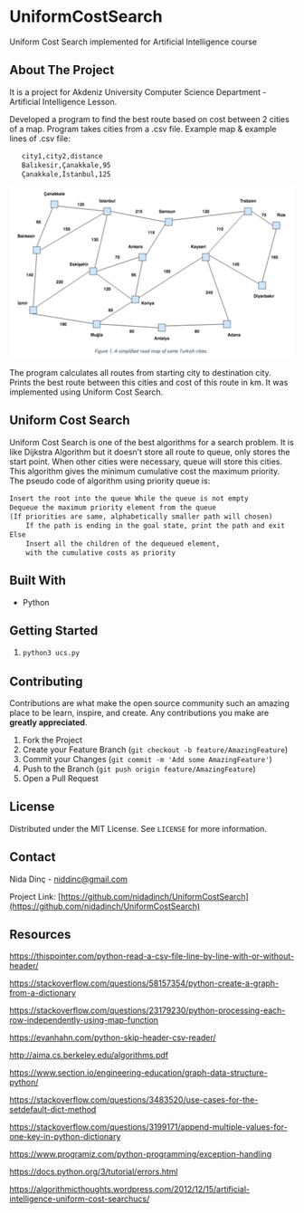 # UniformCostSearch
Uniform Cost Search implemented for Artificial Intelligence course

## About The Project

It is a project for Akdeniz University Computer Science Department - Artificial Intelligence Lesson. 

Developed a program to find the best route based on cost between 2 cities of a map. Program takes cities from a .csv file. Example map & example lines of .csv file:

       city1,city2,distance
       Balıkesir,Çanakkale,95
       Çanakkale,İstanbul,125

[![Road Map](https://github.com/nidadinch/UniformCostSearch/blob/master/RoadMap.png)](https://github.com/nidadinch/UniformCostSearch/blob/master/RoadMap.png)


The program calculates all routes from starting city to destination city. Prints the best route between this cities and cost of this route in km. It was implemented using Uniform Cost Search.

## Uniform Cost Search

Uniform Cost Search is one of the best algorithms for a search problem. It is like Dijkstra Algorithm but it doesn’t store all route to queue, only stores the start point. When other cities were necessary, queue will store this cities. This algorithm gives the minimum cumulative cost the maximum priority. The pseudo code of algorithm using priority queue is:

    
    Insert the root into the queue While the queue is not empty
    Dequeue the maximum priority element from the queue
    (If priorities are same, alphabetically smaller path will chosen) 
        If the path is ending in the goal state, print the path and exit Else
        Insert all the children of the dequeued element,
        with the cumulative costs as priority
    
 

## Built With 

* Python

## Getting Started 

1. ```sh
   python3 ucs.py

   ```

  
## Contributing

Contributions are what make the open source community such an amazing place to be learn, inspire, and create. Any contributions you make are **greatly appreciated**.

1. Fork the Project
2. Create your Feature Branch (`git checkout -b feature/AmazingFeature`)
3. Commit your Changes (`git commit -m 'Add some AmazingFeature'`)
4. Push to the Branch (`git push origin feature/AmazingFeature`)
5. Open a Pull Request



## License

Distributed under the MIT License. See `LICENSE` for more information.


## Contact

Nida Dinç - niddinc@gmail.com

Project Link: [https://github.com/nidadinch/UniformCostSearch](https://github.com/nidadinch/UniformCostSearch)

## Resources
 
https://thispointer.com/python-read-a-csv-file-line-by-line-with-or-without-header/ 

https://stackoverflow.com/questions/58157354/python-create-a-graph-from-a-dictionary

https://stackoverflow.com/questions/23179230/python-processing-each-row-independently-using-map-function

https://evanhahn.com/python-skip-header-csv-reader/

http://aima.cs.berkeley.edu/algorithms.pdf

https://www.section.io/engineering-education/graph-data-structure-python/

https://stackoverflow.com/questions/3483520/use-cases-for-the-setdefault-dict-method

https://stackoverflow.com/questions/3199171/append-multiple-values-for-one-key-in-python-dictionary

https://www.programiz.com/python-programming/exception-handling

https://docs.python.org/3/tutorial/errors.html

https://algorithmicthoughts.wordpress.com/2012/12/15/artificial-intelligence-uniform-cost-searchucs/